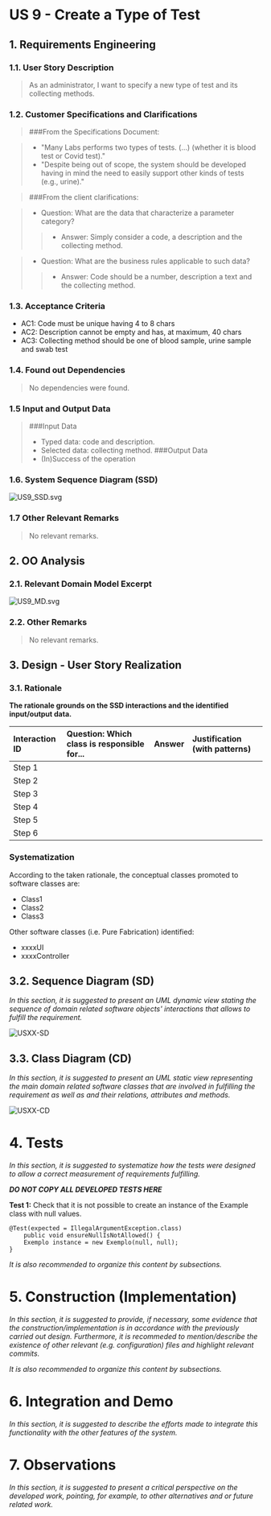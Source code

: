 # US 9  - Create a Type of Test## 1. Requirements Engineering### 1.1. User Story Description> As an administrator, I want to specify a new type of test and its collecting methods.### 1.2. Customer Specifications and Clarifications >###From the Specifications Document:> * "Many Labs performs two types of tests. (…) (whether it is blood test or Covid test)."   > * "Despite being out of scope, the system should be developed having in mind the need to easily support other kinds of tests (e.g., urine).">###From the client clarifications:> * Question: What are the data that characterize a parameter category?  > > * Answer: Simply consider a code, a description and the collecting method.  > * Question: What are the business rules applicable to such data?  > > * Answer: Code should be a number, description a text and the collecting method. ### 1.3. Acceptance Criteria* AC1: Code must be unique having 4 to 8 chars  * AC2: Description cannot be empty and has, at maximum, 40 chars* AC3: Collecting method should be one of blood sample, urine sample and swab test### 1.4. Found out Dependencies> No dependencies were found.### 1.5 Input and Output Data> ###Input Data> * Typed data: code and description.> * Selected data: collecting method.> ###Output Data> * (In)Success of the operation### 1.6. System Sequence Diagram (SSD)![US9_SSD.svg](US9_SSD.svg)### 1.7 Other Relevant Remarks>No relevant remarks.## 2. OO Analysis### 2.1. Relevant Domain Model Excerpt ![US9_MD.svg](US9_MD.svg)### 2.2. Other Remarks> No relevant remarks.## 3. Design - User Story Realization ### 3.1. Rationale**The rationale grounds on the SSD interactions and the identified input/output data.**| Interaction ID | Question: Which class is responsible for... | Answer  | Justification (with patterns)  ||:-------------  |:--------------------- |:------------|:---------------------------- || Step 1  		 |							 |             |                              || Step 2  		 |							 |             |                              || Step 3  		 |							 |             |                              || Step 4  		 |							 |             |                              || Step 5  		 |							 |             |                              || Step 6  		 |							 |             |                              |              ### Systematization ##According to the taken rationale, the conceptual classes promoted to software classes are:  * Class1 * Class2 * Class3Other software classes (i.e. Pure Fabrication) identified:  * xxxxUI   * xxxxController## 3.2. Sequence Diagram (SD)*In this section, it is suggested to present an UML dynamic view stating the sequence of domain related software objects' interactions that allows to fulfill the requirement.* ![USXX-SD](USXX-SD.svg)## 3.3. Class Diagram (CD)*In this section, it is suggested to present an UML static view representing the main domain related software classes that are involved in fulfilling the requirement as well as and their relations, attributes and methods.*![USXX-CD](USXX-CD.svg)# 4. Tests *In this section, it is suggested to systematize how the tests were designed to allow a correct measurement of requirements fulfilling.* **_DO NOT COPY ALL DEVELOPED TESTS HERE_****Test 1:** Check that it is not possible to create an instance of the Example class with null values. 	@Test(expected = IllegalArgumentException.class)		public void ensureNullIsNotAllowed() {		Exemplo instance = new Exemplo(null, null);	}*It is also recommended to organize this content by subsections.* # 5. Construction (Implementation)*In this section, it is suggested to provide, if necessary, some evidence that the construction/implementation is in accordance with the previously carried out design. Furthermore, it is recommeded to mention/describe the existence of other relevant (e.g. configuration) files and highlight relevant commits.**It is also recommended to organize this content by subsections.* # 6. Integration and Demo *In this section, it is suggested to describe the efforts made to integrate this functionality with the other features of the system.*# 7. Observations*In this section, it is suggested to present a critical perspective on the developed work, pointing, for example, to other alternatives and or future related work.*